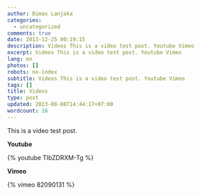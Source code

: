 ```yaml
---
author: Dimas Lanjaka
categories:
  - uncategorized
comments: true
date: 2013-12-25 00:19:15
description: Videos This is a video test post. Youtube Vimeo
excerpt: Videos This is a video test post. Youtube Vimeo
lang: en
photos: []
robots: no-index
subtitle: Videos This is a video test post. Youtube Vimeo
tags: []
title: Videos
type: post
updated: 2023-08-08T14:44:17+07:00
wordcount: 16
---
```


This is a video test post.

**Youtube**

{% youtube TIbZDRXM-Tg %}

**Vimeo**

{% vimeo 82090131 %}